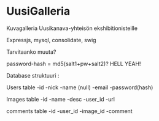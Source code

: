 UusiGalleria
============

Kuvagalleria Uusikanava-yhteisön ekshibitionisteille


Expressjs, mysql, consolidate, swig

Tarvitaanko muuta?

password-hash = md5(salt1+pw+salt2)? HELL YEAH!

Database struktuuri :

Users table
-id
-nick
-name (null)
-email
-password(hash)

Images table
-id
-name
-desc
-user_id
-url

comments table
-id
-user_id
-image_id
-comment
